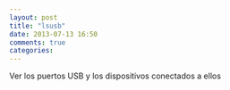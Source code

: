 ```yaml
---
layout: post
title: "lsusb"
date: 2013-07-13 16:50
comments: true
categories: 
---
```

Ver los puertos USB y los dispositivos conectados a ellos


